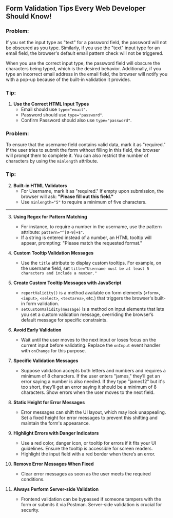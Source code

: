 ## Form Validation Tips Every Web Developer Should Know!

### Problem:
If you set the input type as "text" for a password field, the password will not be obscured as you type. Similarly, if you use the "text" input type for an email field, the browser's default email pattern check will not be triggered.

When you use the correct input type, the password field will obscure the characters being typed, which is the desired behavior. Additionally, if you type an incorrect email address in the email field, the browser will notify you with a pop-up because of the built-in validation it provides.

### Tip:

1. **Use the Correct HTML Input Types**
   - Email should use `type="email"`.
   - Password should use `type="password"`.
   - Confirm Password should also use `type="password"`.

### Problem:
To ensure that the username field contains valid data, mark it as "required." If the user tries to submit the form without filling in this field, the browser will prompt them to complete it. You can also restrict the number of characters by using the `minlength` attribute.

### Tip:

2. **Built-in HTML Validators**
   - For Username, mark it as "required." If empty upon submission, the browser will ask: **"Please fill out this field."**
   - Use `minlength="5"` to require a minimum of five characters.

---

3. **Using Regex for Pattern Matching**
   - For instance, to require a number in the username, use the pattern attribute: `pattern="^[0-9]+$"`.
   - If a string is entered instead of a number, an HTML tooltip will appear, prompting: "Please match the requested format."

4. **Custom Tooltip Validation Messages**
   - Use the `title` attribute to display custom tooltips. For example, on the username field, set `title="Username must be at least 5 characters and include a number."`

5. **Create Custom Tooltip Messages with JavaScript**
   - `reportValidity()` is a method available on form elements (`<form>`, `<input>`, `<select>`, `<textarea>`, etc.) that triggers the browser's built-in form validation.
   - `setCustomValidity(message)` is a method on input elements that lets you set a custom validation message, overriding the browser’s default message for specific constraints.

6. **Avoid Early Validation**
   - Wait until the user moves to the next input or loses focus on the current input before validating. Replace the `onInput` event handler with `onChange` for this purpose.

7. **Specific Validation Messages**
   - Suppose validation accepts both letters and numbers and requires a minimum of 8 characters. If the user enters "james," they’ll get an error saying a number is also needed. If they type "james12" but it's too short, they’ll get an error saying it should be a minimum of 8 characters. Show errors when the user moves to the next field.

8. **Static Height for Error Messages**
   - Error messages can shift the UI layout, which may look unappealing. Set a fixed height for error messages to prevent this shifting and maintain the form's appearance.

9. **Highlight Errors with Danger Indicators**
   - Use a red color, danger icon, or tooltip for errors if it fits your UI guidelines. Ensure the tooltip is accessible for screen readers.
   - Highlight the input field with a red border when there’s an error.

10. **Remove Error Messages When Fixed**
    - Clear error messages as soon as the user meets the required conditions.

11. **Always Perform Server-side Validation**
    - Frontend validation can be bypassed if someone tampers with the form or submits it via Postman. Server-side validation is crucial for security.